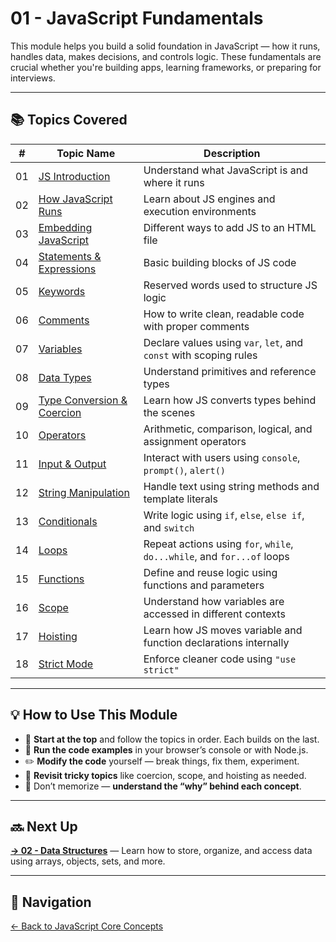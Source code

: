 # 01 - JavaScript Fundamentals

This module helps you build a solid foundation in JavaScript — how it runs,
handles data, makes decisions, and controls logic. These fundamentals are
crucial whether you're building apps, learning frameworks, or preparing for interviews.

---

## 📚 Topics Covered

| #   | Topic Name                                                 | Description                                                                 |
|-----|------------------------------------------------------------|-----------------------------------------------------------------------------|
| 01  | [JS Introduction](./01-js-intro/README.md)                 | Understand what JavaScript is and where it runs                             |
| 02  | [How JavaScript Runs](./02-js-runtime/README.md)           | Learn about JS engines and execution environments                           |
| 03  | [Embedding JavaScript](./03-embedding-js/README.md)        | Different ways to add JS to an HTML file                                    |
| 04  | [Statements & Expressions](./04-statements-expressions/README.md) | Basic building blocks of JS code                                 |
| 05  | [Keywords](./05-keywords/README.md)                        | Reserved words used to structure JS logic                                   |
| 06  | [Comments](./06-comments/README.md)                        | How to write clean, readable code with proper comments                      |
| 07  | [Variables](./07-variables/README.md)                      | Declare values using `var`, `let`, and `const` with scoping rules           |
| 08  | [Data Types](./08-data-types/README.md)                    | Understand primitives and reference types                                   |
| 09  | [Type Conversion & Coercion](./09-type-conversion-coercion/README.md) | Learn how JS converts types behind the scenes                 |
| 10  | [Operators](./10-operators/README.md)                      | Arithmetic, comparison, logical, and assignment operators                   |
| 11  | [Input & Output](./11-io-methods/README.md)                | Interact with users using `console`, `prompt()`, `alert()`                  |
| 12  | [String Manipulation](./12-string-manipulation/README.md) | Handle text using string methods and template literals                      |
| 13  | [Conditionals](./13-conditionals/README.md)                | Write logic using `if`, `else`, `else if`, and `switch`                     |
| 14  | [Loops](./14-loops/README.md)                              | Repeat actions using `for`, `while`, `do...while`, and `for...of` loops     |
| 15  | [Functions](./15-functions/README.md)                      | Define and reuse logic using functions and parameters                       |
| 16  | [Scope](./16-scope/README.md)                              | Understand how variables are accessed in different contexts                 |
| 17  | [Hoisting](./17-hoisting/README.md)                        | Learn how JS moves variable and function declarations internally            |
| 18  | [Strict Mode](./18-strict-mode/README.md)                  | Enforce cleaner code using `"use strict"`                                   |

---

## 💡 How to Use This Module

- 📖 **Start at the top** and follow the topics in order. Each builds on the last.
- 🧪 **Run the code examples** in your browser’s console or with Node.js.
- ✏️ **Modify the code** yourself — break things, fix them, experiment.
- 🔁 **Revisit tricky topics** like coercion, scope, and hoisting as needed.
- 🧠 Don’t memorize — **understand the “why” behind each concept**.

---

## 🔜 Next Up

**[→ 02 - Data Structures](../02-data-structures/README.md)** — Learn how to store, organize, and access data using arrays, objects, sets, and more.

---

## 🔗 Navigation

[← Back to JavaScript Core Concepts](../README.md)
